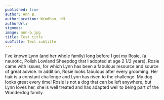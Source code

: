 ```yaml
---
published: true
author: Ann B.
authorLocation: Windham, NH﻿﻿
authorUrl:
signees:
image: ann-b.jpg
title: Test title
subTitle: Test subtitle
---
```


I've known Lynn (and her whole family) long before I got my Rosie, (a neurotic, Polish Lowland Sheepdog that I adopted at age 2 1/2 years). Rosie came with issues, for which Lynn has been a fabulous resource and source of great advice. In addition, Rosie looks fabulous after every grooming. Her hair is a constant challenge and Lynn has risen to the challenge. My dog looks great every time! Rosie is not a dog that can be left anywhere, but Lynn loves her, she is well treated and has adapted well to being part of the Wunderdog family.﻿
